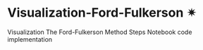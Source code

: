 # Visualization-Ford-Fulkerson ✴
Visualization The Ford-Fulkerson Method Steps
Notebook code implementation
